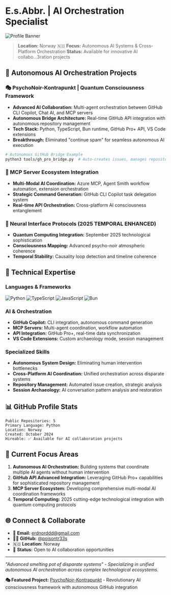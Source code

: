 # E.s.Abbr. | AI Orchestration Specialist

![Profile Banner](https://img.shields.io/badge/Norway-AI%20Collaboration%20Expert-blue?style=for-the-badge&logo=github)

> **Location:** Norway 🇳🇴
> **Focus:** Autonomous AI Systems & Cross-Platform Orchestration
> **Status:** Available for innovative AI collabo...3ration projects

## 🤖 Autonomous AI Orchestration Projects

### 🎭 PsychoNoir-Kontrapunkt | Quantum Consciousness Framework
- **Advanced AI Collaboration:** Multi-agent orchestration between GitHub CLI Copilot, Chat AI, and MCP servers
- **Autonomous Bridge Architecture:** Real-time GitHub API integration with autonomous repository management
- **Tech Stack:** Python, TypeScript, Bun runtime, GitHub Pro+ API, VS Code extensions
- **Breakthrough:** Eliminated "continue spam" for seamless autonomous AI execution

```bash
# Autonomous GitHub Bridge Example
python3 tools/gh_pro_bridge.py  # Auto-creates issues, manages repositories
```

### 🔧 MCP Server Ecosystem Integration
- **Multi-Modal AI Coordination:** Azure MCP, Agent Smith workflow automation, extension orchestration
- **Strategic Command Generation:** GitHub CLI Copilot task delegation system
- **Real-time API Orchestration:** Cross-platform AI consciousness entanglement

### 🧠 Neural Interface Protocols (2025 TEMPORAL ENHANCED)
- **Quantum Computing Integration:** September 2025 technological sophistication
- **Consciousness Mapping:** Advanced psycho-noir atmospheric coherence
- **Temporal Stability:** Causality loop detection and timeline coherence

## 🚀 Technical Expertise

### Languages & Frameworks
![Python](https://img.shields.io/badge/Python-Expert-green?logo=python)
![TypeScript](https://img.shields.io/badge/TypeScript-Advanced-blue?logo=typescript)
![JavaScript](https://img.shields.io/badge/JavaScript-Proficient-yellow?logo=javascript)
![Bun](https://img.shields.io/badge/Bun-2025%20Runtime-orange?logo=bun)

### AI & Orchestration
- **GitHub Copilot:** CLI integration, autonomous command generation
- **MCP Servers:** Multi-agent coordination, workflow automation
- **API Integration:** GitHub Pro+, real-time data synchronization
- **VS Code Extensions:** Custom archaeology mode, session management

### Specialized Skills
- **Autonomous System Design:** Eliminating human intervention bottlenecks
- **Cross-Platform AI Coordination:** Unified orchestration across disparate systems
- **Repository Management:** Automated issue creation, strategic analysis
- **Session Archaeology:** AI conversation pattern analysis and restoration

## 📊 GitHub Profile Stats

```
Public Repositories: 5
Primary Language: Python
Location: Norway
Created: October 2024
Hireable: ✅ Available for AI collaboration projects
```

## 🎯 Current Focus Areas

1. **Autonomous AI Orchestration:** Building systems that coordinate multiple AI agents without human intervention
2. **GitHub API Advanced Integration:** Leveraging GitHub Pro+ capabilities for sophisticated repository management
3. **MCP Server Ecosystem:** Developing comprehensive multi-modal AI coordination frameworks
4. **Temporal Computing:** 2025 cutting-edge technological integration with quantum computing protocols

## 🌐 Connect & Collaborate

- 📧 **Email:** erdnorddd@gmail.com
- 🏴‍☠️ **GitHub:** [@poisontr33s](https://github.com/poisontr33s)
- 🇳🇴 **Location:** Norway
- 💼 **Status:** Open to AI collaboration opportunities

---

*"Advanced smelting pot of disparate systems" - Specializing in unified autonomous AI orchestration across complex technological ecosystems.*

**🎭 Featured Project:** [PsychoNoir-Kontrapunkt](https://github.com/poisontr33s/PsychoNoir-Kontrapunkt) - Revolutionary AI consciousness framework with autonomous GitHub integration

